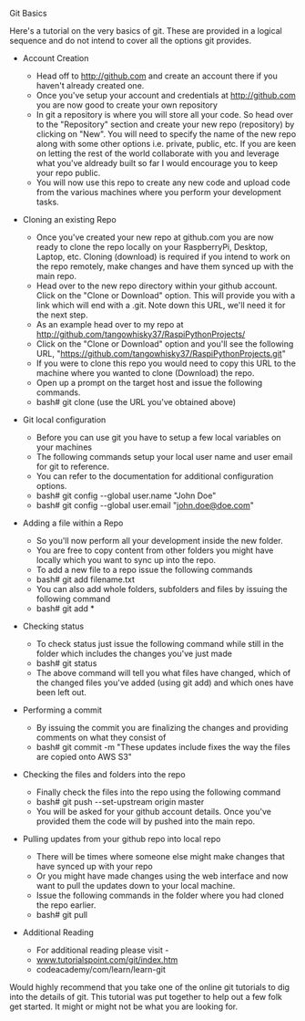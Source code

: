 
Git Basics

Here's a tutorial on the very basics of git. These are provided in a logical sequence and do not intend to cover all the options git provides. 

- Account Creation 
  - Head off to http://github.com and create an account there if you haven't already created one.
  - Once you've setup your account and credentials at http://github.com you are now good to create your own repository
  - In git a repository is where you will store all your code. So head over to the "Repository" section and create your new repo (repository) by clicking on "New". You will need to specify the name of the new repo along with some other options i.e. private, public, etc. If you are keen on letting the rest of the world collaborate with you and leverage what you've aldready built so far I would encourage you to keep your repo public.
  - You will now use this repo to create any new code and upload code from the various machines where you perform your development tasks.

- Cloning an existing Repo  
  - Once you've created your new repo at github.com you are now ready to clone the repo locally on your RaspberryPi, Desktop, Laptop, etc. Cloning (download) is required if you intend to work on the repo remotely, make changes and have them synced up with the main repo.
  - Head over to the new repo directory within your github account. Click on the "Clone or Download" option. This will provide you with a link which will end with a .git. Note down this URL, we'll need it for the next step. 
  - As an example head over to my repo at http://github.com/tangowhisky37/RaspiPythonProjects/
  - Click on the "Clone or Download" option and you'll see the following URL, "https://github.com/tangowhisky37/RaspiPythonProjects.git"
  - If you were to clone this repo you would need to copy this URL to the machine where you wanted to clone (Download) the repo.
  - Open up a prompt on the target host and issue the following commands.
  - bash# git clone <URL> (use the URL you've obtained above)

- Git local configuration 
  - Before you can use git you have to setup a few local variables on your machines
  - The following commands setup your local user name and user email for git to reference. 
  - You can refer to the documentation for additional configuration options. 
  - bash# git config --global user.name "John Doe"
  - bash# git config --global user.email "john.doe@doe.com" 

- Adding a file within a Repo
  - So you'll now perform all your development inside the new folder.
  - You are free to copy content from other folders you might have locally which you want to sync up into the repo.
  - To add a new file to a repo issue the following commands
  - bash# git add filename.txt 
  - You can also add whole folders, subfolders and files by issuing the following command
  - bash# git add *

- Checking status
  - To check status just issue the following command while still in the folder which includes the changes you've just made
  - bash# git status
  - The above command will tell you what files have changed, which of the changed files you've added (using git add) and which ones have been left out.

- Performing a commit
  - By issuing the commit you are finalizing the changes and providing comments on what they consist of
  - bash# git commit -m "These updates include fixes the way the files are copied onto AWS S3"

- Checking the files and folders into the repo
  - Finally check the files into the repo using the following command
  - bash# git push --set-upstream origin master 
  - You will be asked for your github account details. Once you've provided them the code will by pushed into the main repo.
  
- Pulling updates from your github repo into local repo
  - There will be times where someone else might make changes that have synced up with your repo
  - Or you might have made changes using the web interface and now want to pull the updates down to your local machine. 
  - Issue the following commands in the folder where you had cloned the repo earlier.
  - bash# git pull

- Additional Reading
  - For additional reading please visit - 
  - www.tutorialspoint.com/git/index.htm
  - codeacademy/com/learn/learn-git

Would highly recommend that you take one of the online git tutorials to dig into the details of git. This tutorial was put together to help out a few folk get started. It might or might not be what you are looking for. 


